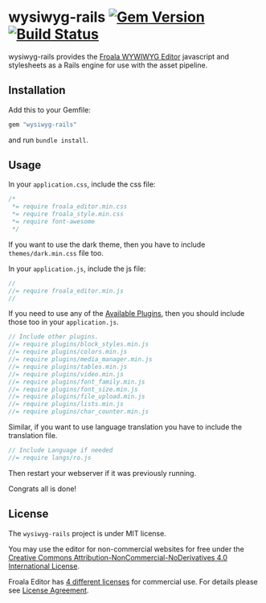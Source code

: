 # wysiwyg-rails [![Gem Version](https://badge.fury.io/rb/wysiwyg-rails.png)](http://badge.fury.io/rb/wysiwyg-rails) [![Build Status](https://secure.travis-ci.org/froala/wysiwyg-rails.png)](http://travis-ci.org/froala/wysiwyg-rails)

wysiwyg-rails provides the [Froala WYWIWYG Editor](http://editor.froala.com) javascript and stylesheets as a Rails engine for use with the asset pipeline.

## Installation

Add this to your Gemfile:

```ruby
gem "wysiwyg-rails"
```

and run `bundle install`.

## Usage

In your `application.css`, include the css file:

```css
/*
 *= require froala_editor.min.css
 *= require froala_style.min.css
 *= require font-awesome
 */
```

If you want to use the dark theme, then you have to include `themes/dark.min.css` file too.

In your `application.js`, include the js file:

```javascript
//
//= require froala_editor.min.js
//
```

If you need to use any of the [Available Plugins](http://editor.froala.com/plugins), then you should include those too in your `application.js`.
```javascript
// Include other plugins.
//= require plugins/block_styles.min.js
//= require plugins/colors.min.js
//= require plugins/media_manager.min.js
//= require plugins/tables.min.js
//= require plugins/video.min.js
//= require plugins/font_family.min.js
//= require plugins/font_size.min.js
//= require plugins/file_upload.min.js
//= require plugins/lists.min.js
//= require plugins/char_counter.min.js
```

Similar, if you want to use language translation you have to include the translation file.
```javascript
// Include Language if needed
//= require langs/ro.js
```

Then restart your webserver if it was previously running.

Congrats all is done!

## License

The `wysiwyg-rails` project is under MIT license.

You may use the editor for non-commercial websites for free under the [Creative Commons Attribution-NonCommercial-NoDerivatives 4.0 International License](http://creativecommons.org/licenses/by-nc-nd/4.0/).

Froala Editor has [4 different licenses](http://editor.froala.com/download/) for commercial use.
For details please see [License Agreement](http://editor.froala.com/license).
